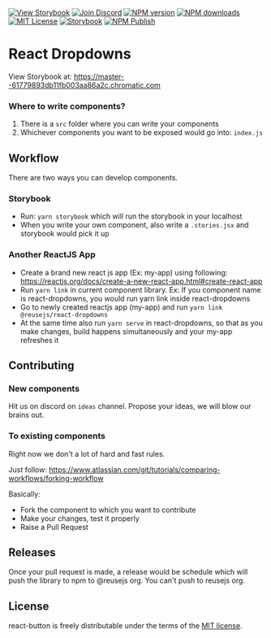 [![View Storybook][view-storybook-image]][view-storybook-url]
[![Join Discord][join-discord-image]][join-discord-url]
[![NPM version][npm-version-image]][npm-url]
[![NPM downloads][npm-downloads-image]][npm-downloads-url]
[![MIT License][license-image]][license-url]
[![Storybook][storybook-action-image]][storybook-action-url]
[![NPM Publish][npm-publish-action-image]][npm-publish-action-url]

# React Dropdowns

View Storybook at: https://master--61779893db11fb003aa86a2c.chromatic.com

### Where to write components?

1. There is a `src` folder where you can write your components
2. Whichever components you want to be exposed would go into: `index.js`

## Workflow

There are two ways you can develop components.

### Storybook

- Run: `yarn storybook` which will run the storybook in your localhost
- When you write your own component, also write a `.stories.jsx` and storybook would pick it up

### Another ReactJS App

- Create a brand new react js app (Ex: my-app) using following: https://reactjs.org/docs/create-a-new-react-app.html#create-react-app
- Run `yarn link` in current component library. Ex: If you component name is react-dropdowns, you would run yarn link inside react-dropdowns
- Go to newly created reactjs app (my-app) and run `yarn link @reusejs/react-dropdowns`
- At the same time also run `yarn serve` in react-dropdowns, so that as you make changes, build happens simultaneously and your my-app refreshes it

## Contributing

### New components

Hit us on discord on `ideas` channel. Propose your ideas, we will blow our brains out.

### To existing components

Right now we don't a lot of hard and fast rules.

Just follow: https://www.atlassian.com/git/tutorials/comparing-workflows/forking-workflow

Basically:

- Fork the component to which you want to contribute
- Make your changes, test it properly
- Raise a Pull Request

## Releases

Once your pull request is made, a release would be schedule which will push the library to npm to @reusejs org. You can't push to reusejs org.

## License

react-button is freely distributable under the terms of the [MIT license][license-url].

[license-image]: https://img.shields.io/badge/license-MIT-blue.svg?style=flat
[license-url]: LICENSE
[npm-url]: https://npmjs.org/package/@reusejs/react-dropdowns
[npm-version-image]: https://img.shields.io/npm/v/@reusejs/react-dropdowns.svg?style=flat
[npm-downloads-image]: https://img.shields.io/npm/dm/@reusejs/react-dropdowns.svg?style=flat
[npm-downloads-url]: https://npmcharts.com/compare/@reusejs/react-dropdowns?minimal=true
[view-storybook-image]: https://img.shields.io/badge/View-Storybook-F59E0B.svg
[view-storybook-url]: https://master--61779893db11fb003aa86a2c.chromatic.com
[join-discord-image]: https://img.shields.io/badge/Join-Discord-7389D8.svg
[join-discord-url]: https://discord.gg/VUa9SHvvDb
[storybook-action-image]: https://github.com/reusejs/react-dropdowns/actions/workflows/chromatic.yml/badge.svg
[storybook-action-url]: https://github.com/reusejs/react-dropdowns/actions/workflows/chromatic.yml
[npm-publish-action-image]: https://github.com/reusejs/react-dropdowns/actions/workflows/publish.yml/badge.svg
[npm-publish-action-url]: https://github.com/reusejs/react-dropdowns/actions/workflows/publish.yml
